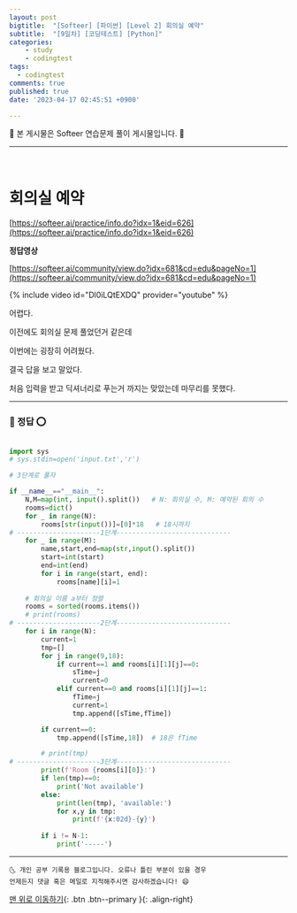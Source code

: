 ```yaml
---
layout: post
bigtitle:  "[Softeer] [파이썬] [Level 2] 회의실 예약"
subtitle:  "[9일차] [코딩테스트] [Python]"
categories:
    - study
    - codingtest
tags:
  - codingtest
comments: true
published: true
date: '2023-04-17 02:45:51 +0900'

---
```


🎀 본 게시물은 Softeer 연습문제 풀이 게시물입니다. 🎀 

---
<br>

# 회의실 예약

[https://softeer.ai/practice/info.do?idx=1&eid=626](https://softeer.ai/practice/info.do?idx=1&eid=626)

__정답영상__ 

[https://softeer.ai/community/view.do?idx=681&cd=edu&pageNo=1](https://softeer.ai/community/view.do?idx=681&cd=edu&pageNo=1)

{% include video id="Dl0iLQtEXDQ" provider="youtube" %}


어렵다.

이전에도 회의실 문제 풀었던거 같은데 

이번에는 굉장히 어려웠다. 

결국 답을 보고 말았다. 

처음 입력을 받고 딕셔너리로 푸는거 까지는 맞았는데 마무리를 못했다.

---

### 🚀 정답 ⭕

```python

import sys 
# sys.stdin=open('input.txt','r')

# 3단계로 풀자 

if __name__=="__main__":
    N,M=map(int, input().split())   # N: 회의실 수, M: 예약된 회의 수
    rooms=dict()
    for _ in range(N):
        rooms[str(input())]=[0]*18   # 18시까지
# ---------------------1단계-----------------------------
    for _ in range(M):
        name,start,end=map(str,input().split())
        start=int(start)
        end=int(end)
        for i in range(start, end):
            rooms[name][i]=1
    
    # 회의실 이름 a부터 정렬
    rooms = sorted(rooms.items())
    # print(rooms)    
# ---------------------2단계-----------------------------
    for i in range(N):
        current=1
        tmp=[]
        for j in range(9,18):
            if current==1 and rooms[i][1][j]==0:
                sTime=j
                current=0
            elif current==0 and rooms[i][1][j]==1:
                fTime=j
                current=1
                tmp.append([sTime,fTime])

        if current==0:
            tmp.append([sTime,18])  # 18은 fTime

        # print(tmp)
# ---------------------3단계-----------------------------
        print(f'Room {rooms[i][0]}:')
        if len(tmp)==0:
            print('Not available')
        else:
            print(len(tmp), 'available:')
            for x,y in tmp:
                print(f'{x:02d}-{y}')
        
        if i != N-1:
            print('-----')
```



***
    🌜 개인 공부 기록용 블로그입니다. 오류나 틀린 부분이 있을 경우 
    언제든지 댓글 혹은 메일로 지적해주시면 감사하겠습니다! 😄

[맨 위로 이동하기](#){: .btn .btn--primary }{: .align-right}